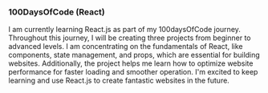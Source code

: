 ### 100DaysOfCode (React)

I am currently learning React.js as part of my 100daysOfCode journey. Throughout this journey, I will be creating three projects from beginner to advanced levels. I am concentrating on the fundamentals of React, like components, state management, and props, which are essential for building websites. Additionally, the project helps me learn how to optimize website performance for faster loading and smoother operation. I'm excited to keep learning and use React.js to create fantastic websites in the future.
